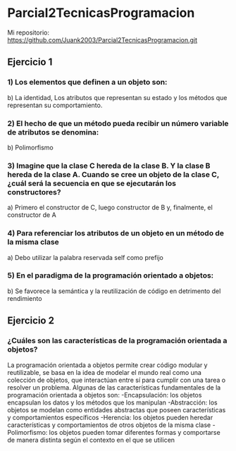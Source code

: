 # Parcial2TecnicasProgramacion

Mi repositorio: https://github.com/Juank2003/Parcial2TecnicasProgramacion.git


## Ejercicio 1

### 1) Los elementos que definen a un objeto son:

b) La identidad, Los atributos que representan su estado y los métodos que representan su
comportamiento.

### 2) El hecho de que un método pueda recibir un número variable de atributos se denomina:

b) Polimorfismo

### 3) Imagine que la clase C hereda de la clase B. Y la clase B hereda de la clase A. Cuando se cree un objeto de la clase C, ¿cuál será la secuencia en que se ejecutarán los constructores?

a) Primero el constructor de C, luego constructor de B y, finalmente, el constructor de A

### 4) Para referenciar los atributos de un objeto en un método de la misma clase

a) Debo utilizar la palabra reservada self como prefijo

### 5) En el paradigma de la programación orientado a objetos:

b) Se favorece la semántica y la reutilización de código en detrimento del rendimiento

## Ejercicio 2

### ¿Cuáles son las características de la programación orientada a objetos?

La programación orientada a objetos permite crear código modular y reutilizable, se basa en la idea de modelar el mundo real como una colección de objetos, que interactúan entre sí para cumplir con una tarea o resolver un problema. Algunas de las características fundamentales de la programación orientada a objetos son:
-Encapsulación: los objetos encapsulan los datos y los métodos que los manipulan
-Abstracción: los objetos se modelan como entidades abstractas que poseen características y comportamientos específicos
-Herencia: los objetos pueden heredar características y comportamientos de otros objetos de la misma clase
-Polimorfismo: los objetos pueden tomar diferentes formas y comportarse de manera distinta según el contexto en el que se utilicen

